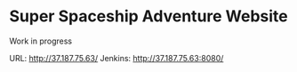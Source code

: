 # Super Spaceship Adventure Website

Work in progress


URL: http://37.187.75.63/
Jenkins:  http://37.187.75.63:8080/
